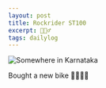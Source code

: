 ```yaml
---
layout: post
title: Rockrider ST100
excerpt: 🚴🏼‍♂️
tags: dailylog
---
```


![Somewhere in Karnataka]({{site.base_url}}/public/media/img/st100-pratiknilange.jpeg "Somewhere in Karnataka")

Bought a new bike 🚴🏼‍♂️💮